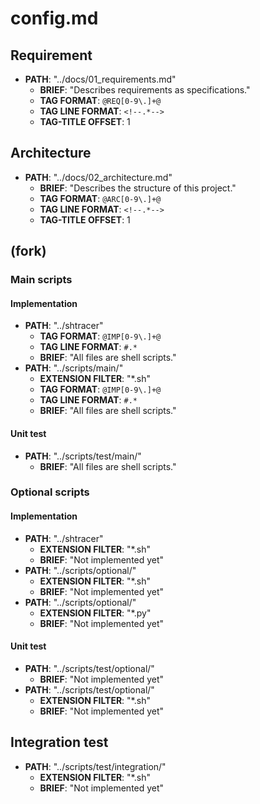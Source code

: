 # config.md

## Requirement

* **PATH**: "../docs/01_requirements.md"                     <!-- It can be a relative or absolute path. If you use a relative path, this file is the starting point. -->
  * **BRIEF**: "Describes requirements as specifications."
  * **TAG FORMAT**: `@REQ[0-9\.]+@`                          <!-- Tag format must be written in ERE (Extended regular expressions) and surrounded backquotes for discriminating other comment blocks in markdown. -->
  * **TAG LINE FORMAT**: `<!--.*-->`
  * **TAG-TITLE OFFSET**: 1                                  <!-- Relationship between the tag and its title: default is 1 -->

## Architecture

* **PATH**: "../docs/02_architecture.md"
  * **BRIEF**: "Describes the structure of this project."
  * **TAG FORMAT**: `@ARC[0-9\.]+@`
  * **TAG LINE FORMAT**: `<!--.*-->`
  * **TAG-TITLE OFFSET**: 1

## (fork)

<!-- TO SPLIT THE TRACE TARGET FLOW, USE "(fork)" AS A SECTION TITLE -->

### Main scripts

#### Implementation

<!-- IF THERE ARE MULTIPLE TRACE TARGETS BUT YOU DON'T WANT TO SPLIT THE TRACE FLOW, -->
<!-- YOU DON'T NEED TO USE "(fork)" AND JUST ENTER MULTIPLE PATHS. -->

* **PATH**: "../shtracer"
  * **TAG FORMAT**: `@IMP[0-9\.]+@`
  * **TAG LINE FORMAT**: `#.*`
  * **BRIEF**: "All files are shell scripts."
* **PATH**: "../scripts/main/"
  * **EXTENSION FILTER**: "*.sh"
  * **TAG FORMAT**: `@IMP[0-9\.]+@`
  * **TAG LINE FORMAT**: `#.*`
  * **BRIEF**: "All files are shell scripts."

#### Unit test

<!-- IF THERE ARE TOO MANY TRACE TARGET LIKE SOFTWARE REPOSITORY, -->
<!-- USE DIRECTORY PATHS TO TRACE. -->

* **PATH**: "../scripts/test/main/"
  * **BRIEF**: "All files are shell scripts."

### Optional scripts

#### Implementation

<!-- IF THERE ARE MULTIPLE TRACE TARGETS BUT YOU DON'T WANT TO SPLIT THE TRACE FLOW, -->
<!-- YOU DON'T NEED TO USE "(fork)" AND JUST ENTER MULTIPLE PATHS. -->

* **PATH**: "../shtracer"
  * **EXTENSION FILTER**: "*.sh"
  * **BRIEF**: "Not implemented yet"
* **PATH**: "../scripts/optional/"
  * **EXTENSION FILTER**: "*.sh"
  * **BRIEF**: "Not implemented yet"
* **PATH**: "../scripts/optional/"
  * **EXTENSION FILTER**: "*.py"
  * **BRIEF**: "Not implemented yet"

#### Unit test

<!-- IF THERE ARE TOO MANY TRACE TARGET LIKE SOFTWARE REPOSITORY, USE DIRECTORY PATHS TO TRACE. -->

* **PATH**: "../scripts/test/optional/"
  * **BRIEF**: "Not implemented yet"
* **PATH**: "../scripts/test/optional/"
  * **EXTENSION FILTER**: "*.sh"
  * **BRIEF**: "Not implemented yet"

## Integration test

* **PATH**: "../scripts/test/integration/"
  * **EXTENSION FILTER**: "*.sh"
  * **BRIEF**: "Not implemented yet"
